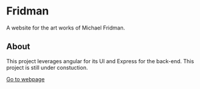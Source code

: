 # Fridman
A website for the art works of Michael Fridman.
## About
This project leverages angular for its UI and Express for the back-end.
This project is still under constuction.

[Go to webpage](http://34.90.172.188:3000/)
